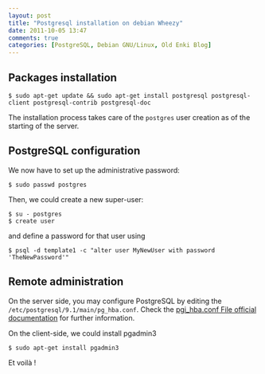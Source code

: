 ```yaml
---
layout: post
title: "Postgresql installation on debian Wheezy"
date: 2011-10-05 13:47
comments: true
categories: [PostgreSQL, Debian GNU/Linux, Old Enki Blog]
---
```


Packages installation
---------------------

    $ sudo apt-get update && sudo apt-get install postgresql postgresql-client postgresql-contrib postgresql-doc

The installation process takes care of the `postgres` user creation as of the starting of the server.

PostgreSQL configuration
------------------------

We now have to set up the administrative password:

    $ sudo passwd postgres


Then, we could create a new super-user:

    $ su - postgres
    $ create user

and define a password for that user using

    $ psql -d template1 -c "alter user MyNewUser with password 'TheNewPassword'"


Remote administration
---------------------

On the server side, you may configure PostgreSQL by editing the `/etc/postgresql/9.1/main/pg_hba.conf`. Check the [pgi_hba.conf File official documentation](http://developer.postgresql.org/pgdocs/postgres/auth-pg-hba-conf.html) for further information.

On the client-side, we could install pgadmin3

    $ sudo apt-get install pgadmin3

Et voilà !
